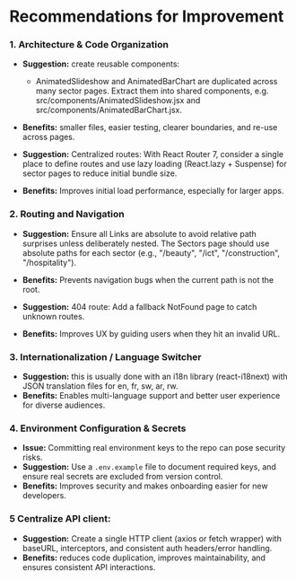 #  Recommendations for Improvement

### 1. Architecture & Code Organization
* **Suggestion:** create reusable components:
    - AnimatedSlideshow and AnimatedBarChart are duplicated across many sector pages. Extract them into shared components, e.g. src/components/AnimatedSlideshow.jsx and src/components/AnimatedBarChart.jsx.
* **Benefits:**  smaller files, easier testing, clearer boundaries, and re-use across pages.

* **Suggestion:** Centralized routes: With React Router 7, consider a single place to define routes and use lazy loading (React.lazy + Suspense) for sector pages to reduce initial bundle size.
* **Benefits:** Improves initial load performance, especially for larger apps.

### 2. Routing and Navigation
* **Suggestion:** Ensure all Links are absolute to avoid relative path surprises unless deliberately nested. The Sectors page should use absolute paths for each sector (e.g., "/beauty", "/ict", "/construction", "/hospitality").
* **Benefits:** Prevents navigation bugs when the current path is not the root.

* **Suggestion:** 404 route: Add a fallback NotFound page to catch unknown routes.
* **Benefits:** Improves UX by guiding users when they hit an invalid URL.

### 3. Internationalization / Language Switcher
* **Suggestion:** this is usually done with an i18n library (react-i18next) with JSON translation files for en, fr, sw, ar, rw.
* **Benefits:** Enables multi-language support and better user experience for diverse audiences.

### 4. Environment Configuration & Secrets

* **Issue:** Committing real environment keys to the repo can pose security risks.
* **Suggestion:** Use a `.env.example` file to document required keys, and ensure real secrets are excluded from version control.
* **Benefits:** Improves security and makes onboarding easier for new developers.

### 5  Centralize API client:
* **Suggestion:**  Create a single HTTP client (axios or fetch wrapper) with baseURL, interceptors, and consistent auth headers/error handling. 
* **Benefits:**  reduces code duplication, improves maintainability, and ensures consistent API interactions.





